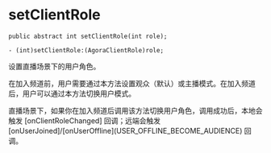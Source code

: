 # setClientRole

<pre props="android"><code>public abstract int setClientRole(int role);</code>
</pre>

<pre props="ios"><code>- (int)setClientRole:(AgoraClientRole)role;</code>
</pre>

设置直播场景下的用户角色。

在加入频道前，用户需要通过本方法设置观众（默认）或主播模式。在加入频道后，用户可以通过本方法切换用户模式。

直播场景下，如果你在加入频道后调用该方法切换用户角色，调用成功后，本地会触发 [onClientRoleChanged] 回调；远端会触发 [onUserJoined]/[onUserOffline]\(USER_OFFLINE_BECOME_AUDIENCE) 回调。